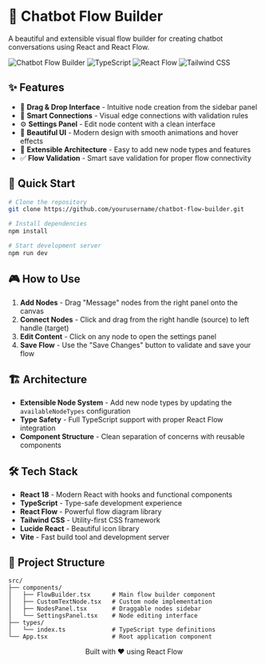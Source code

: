 # 🤖 Chatbot Flow Builder

A beautiful and extensible visual flow builder for creating chatbot conversations using React and React Flow.

![Chatbot Flow Builder](https://img.shields.io/badge/React-18.3.1-blue?logo=react)
![TypeScript](https://img.shields.io/badge/TypeScript-5.5.3-blue?logo=typescript)
![React Flow](https://img.shields.io/badge/React%20Flow-11.11.4-green?logo=react)
![Tailwind CSS](https://img.shields.io/badge/Tailwind%20CSS-3.4.1-blue?logo=tailwindcss)

## ✨ Features

- 🎯 **Drag & Drop Interface** - Intuitive node creation from the sidebar panel
- 🔗 **Smart Connections** - Visual edge connections with validation rules
- ⚙️ **Settings Panel** - Edit node content with a clean interface
- 🎨 **Beautiful UI** - Modern design with smooth animations and hover effects
- 🔧 **Extensible Architecture** - Easy to add new node types and features
- ✅ **Flow Validation** - Smart save validation for proper flow connectivity

## 🚀 Quick Start

```bash
# Clone the repository
git clone https://github.com/yourusername/chatbot-flow-builder.git

# Install dependencies
npm install

# Start development server
npm run dev
```

## 🎮 How to Use

1. **Add Nodes** - Drag "Message" nodes from the right panel onto the canvas
2. **Connect Nodes** - Click and drag from the right handle (source) to left handle (target)
3. **Edit Content** - Click on any node to open the settings panel
4. **Save Flow** - Use the "Save Changes" button to validate and save your flow

## 🏗️ Architecture

- **Extensible Node System** - Add new node types by updating the `availableNodeTypes` configuration
- **Type Safety** - Full TypeScript support with proper React Flow integration
- **Component Structure** - Clean separation of concerns with reusable components

## 🛠️ Tech Stack

- **React 18** - Modern React with hooks and functional components
- **TypeScript** - Type-safe development experience
- **React Flow** - Powerful flow diagram library
- **Tailwind CSS** - Utility-first CSS framework
- **Lucide React** - Beautiful icon library
- **Vite** - Fast build tool and development server

## 📁 Project Structure

```
src/
├── components/
│   ├── FlowBuilder.tsx      # Main flow builder component
│   ├── CustomTextNode.tsx   # Custom node implementation
│   ├── NodesPanel.tsx       # Draggable nodes sidebar
│   └── SettingsPanel.tsx    # Node editing interface
├── types/
│   └── index.ts             # TypeScript type definitions
└── App.tsx                  # Root application component
```

<div align="center">
  <p>Built with ❤️ using React Flow</p>
</div>
